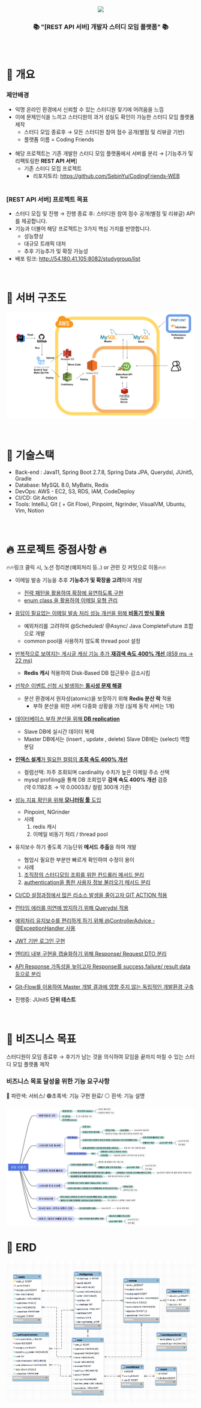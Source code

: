 <div align=center>
	<img src="https://capsule-render.vercel.app/api?type=waving&color=auto&customColorList=9&height=200&width=100%&section=header&text=Coding%20Friends!&fontSize=90" />
</div>
<div align=center>
	<h3>📚 "[REST API 서버] 개발자 스터디 모임 플랫폼" 📚</h3>
</div>
<br><br>

# 📖 개요
### 제안배경
- 익명 온라인 환경에서 신뢰할 수 있는 스터디원 찾기에 어려움을 느낌
- 이에 문제인식을 느끼고 스터디원의 과거 성실도 확인이 가능한 스터디 모임 플랫폼 제작 <br>
  - 스터디 모임 종료후 → 모든 스터디원 참여 점수 공개(별점 및 리뷰글 기반)
  - 플랫폼 이름 = Coding Friends
    <br><br>
- 해당 프로젝트는 기존 개발한 스터디 모임 플랫폼에서 서버를 분리 → [기능추가 및 리팩토링한 **REST API 서버**]
  - 기존 스터디 모집 프로젝트
    - 리포지토리: https://github.com/SebinYu/CodingFriends-WEB
      <br><br>
### [REST API 서버] 프로젝트 목표
- 스터디 모집 및 진행 → 진행 종료 후: 스터디원 참여 점수 공개(별점 및 리뷰글) API를 제공합니다.
- 기능과 더불어 해당 프로젝트는 3가지 핵심 가치를 반영합니다.
  - 성능향상
  - 대규모 트래픽 대처
  - 추후 기능추가 및 확장 가능성
- 배포 링크: http://54.180.41.105:8082/studygroup/list
  <br><br><br>

# 📖 서버 구조도
![devOps.png](img/devOps.png)
<br><br><br>

# 📖 기술스택
- Back-end : Java11, Spring Boot 2.7.8, Spring Data JPA, Querydsl, JUnit5, Gradle
- Database: MySQL 8.0, MyBatis, Redis
- DevOps: AWS - EC2, S3, RDS, IAM, CodeDeploy
- CI/CD: Git Action
- Tools: IntelliJ, Git ( + Git Flow), Pinpoint, Ngrinder, VisualVM, Ubuntu, Vim, Notion
  <br><br><br>

# 🔥 프로젝트 중점사항 🔥
🔥🔥링크 클릭 시, 노션 정리본(예외처리 등..) or 관련 깃 커밋으로 이동🔥🔥
- 이메일 발송 기능을 추후 **기능추가 및 확장을 고려**하여 개발
  - [전략 패턴을 활용하여 확장에 유연하도록 구현](https://legendary-industry-40c.notion.site/50035bebe8ee4b35837856f585eb3375)
  - [enum class 을 활용하여 이메일 유형 관리](https://legendary-industry-40c.notion.site/Enum-class-900eff62400e498580ca4a41592d933c)
- [응답이 필요없는 이메일 발송 처리 성능 개선을 위해 **비동기 방식 활용**](https://legendary-industry-40c.notion.site/1923a8b5e1794c2387bf2d239effe484)
  - 예외처리를 고려하여 @Scheduled/ @Async/ Java CompleteFuture 조합으로 개발
  - common pool을 사용하지 않도록 thread pool 설정
- [반복적으로 보여지는 게시글 캐싱 기능 추가 **재검색 속도** **400% 개선** (859 ms → 22 ms)](https://legendary-industry-40c.notion.site/40-Redis-Cache-a40332cfe8ff4a0d8b468141fff8c898)
  - **Redis 캐시** 적용하여  Disk-Based DB 접근횟수 감소시킴
- [선착순 이벤트 신청 시 발생하는 **동시성 문제 해결**](https://legendary-industry-40c.notion.site/Redis-2b1b9dff3e8549ac930ffa0ac2ed3fd7)
  - 분산 환경에서 원자성(atomic)을 보장하기 위해 **Redis 분산 락** 적용
    - 부하 분산을 위한 서버 다중화 상황을 가정
      (실제 동작 서버는 1개)
- [데이터베이스 부하 분산을 위해 **DB replication**](https://legendary-industry-40c.notion.site/DB-Replication-f23e689871004568872fd29d3de333ef)
  - Slave DB에 실시간 데이터 복제
  - Master DB에서는 (insert , update , delete) Slave DB에는 (select) 역할 분담
- [**인덱스 설계**가 필요한 컬럼의 **조회 속도 400% 개선**](https://legendary-industry-40c.notion.site/c886f5e8bff143b4a1071d96f86d6f77)
  - 컬럼선택: 자주 조회되며 cardinality 수치가 높은 이메일 주소 선택 
  - mysql profiling을 통해 DB 조회업무 **검색 속도 400% 개선** 검증 <br>
    (약 0.1182초 → 약 0.0003초/ 컬럼 300개 기준)
- [성능 지표 확인을 위해 **모니터링 툴** 도입](https://legendary-industry-40c.notion.site/APM-PINPOINT-9152a3a0838749f88ed1b309bd3d1861)
  - Pinpoint, NGrinder
  - 사례
    1. redis 캐시
    2. 이메일 비동기 처리 / thread pool

- 유지보수 하기 좋도록 기능단위 **메서드 추출**을 하여 개발
    - 협업시 필요한 부분만 빠르게 확인하여 수정이 용이
    - 사례
    1. [조직장의 스터디모임 조회를 위한 컨드롤러 메서드 분리](https://github.com/SebinYu/CodingFriends-REST-API/blob/master/src/main/java/net/skhu/codingFriends/controller/user/LeaderController.java)
    2. [authentication을 통한 사용자 정보 불러오기 메서드 분리](https://github.com/SebinYu/CodingFriends-REST-API/blob/master/src/main/java/net/skhu/codingFriends/controller/MailController.java)
  
- [CI/CD 설정과정에서 많은 리소스 발생을 줄이고자 GIT ACTION 적용](https://legendary-industry-40c.notion.site/CI-CD-GIT-ACTION-72f744900016473cb59991a0ae62aaf1)
- [런타임 에러를 미연에 방지하기 위해 Querydsl 적용](https://legendary-industry-40c.notion.site/JPA-Querydsl-e473ce4e43234212b23570fe23c49611)
- [예외처리 유지보수를 편리하게 하기 위해 @ControllerAdvice - @ExceptionHandler 사용](https://github.com/SebinYu/CodingFriends-REST-API/blob/master/src/main/java/net/skhu/codingFriends/advice/ExceptionAdvice.java)
- [JWT 기반 로그인 구현](https://legendary-industry-40c.notion.site/JWT-5c126a565ed545b4bb3ca17413b8d7c7)
- [엔티티 내부 구현을 캡슐화하기 위해 Response/ Request DTO 분리](https://github.com/SebinYu/CodingFriends-REST-API/tree/master/src/main/java/net/skhu/codingFriends/dto)
- [API Response 가독성을 높이고자 Response를 success,failure/ result data 등으로 분리](https://github.com/SebinYu/CodingFriends-REST-API/tree/master/src/main/java/net/skhu/codingFriends/response)
- [Git-Flow를 이용하여 Master 개발 결과에 영향 주지 않는 독립적인 개발환경 구축](https://github.com/SebinYu/CodingFriends-REST-API/branches)
- 진행중: JUnit5 **단위 테스트** 
<br><br><br>

# 📖 비즈니스 목표
스터디원이 모임 종료후 → 후기가 남는 것을 의식하여 모임을 끝까지 마칠 수 있는 스터디 모임 플랫폼 제작
### 비즈니스 목표 달성을 위한 기능 요구사항
🔵 파란색: 서비스/ 🟢초록색: 기능 구현 완료/ ⚪ 흰색: 기능 설명 <br><br>
![feat.png](img/feat.png)
# 📖 ERD
![erd.png](img/erd.png)





